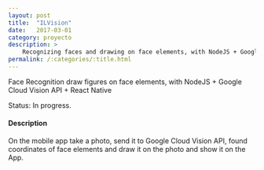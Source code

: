```yaml
---
layout: post
title:  "ILVision"
date:   2017-03-01
category: proyecto
description: >
    Recognizing faces and drawing on face elements, with NodeJS + Google Cloud Vision API + React Native
permalink: /:categories/:title.html
---
```


Face Recognition draw figures on face elements, with NodeJS + Google Cloud Vision API + React Native

Status: In progress.

#### Description

On the mobile app take a photo, send it to Google Cloud Vision API, found coordinates of face elements and draw it on the photo and show it on the App.
